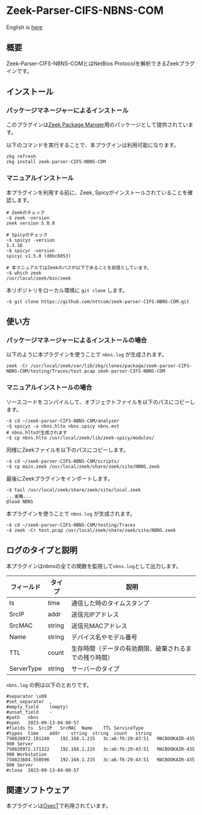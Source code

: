 # Zeek-Parser-CIFS-NBNS-COM

English is [here](https://github.com/nttcom/zeek-parser-NBNS/blob/main/README_en.md)

## 概要

Zeek-Parser-CIFS-NBNS-COMとはNetBios Protocolを解析できるZeekプラグインです。

## インストール

### パッケージマネージャーによるインストール

このプラグインは[Zeek Package Manger](https://docs.zeek.org/projects/package-manager/en/stable/index.html)用のパッケージとして提供されています。

以下のコマンドを実行することで、本プラグインは利用可能になります。
```
zkg refresh
zkg install zeek-parser-CIFS-NBNS-COM
```

### マニュアルインストール

本プラグインを利用する前に、Zeek, Spicyがインストールされていることを確認します。
```
# Zeekのチェック
~$ zeek -version
zeek version 5.0.0

# Spicyのチェック
~$ spicyz -version
1.3.16
~$ spicyc -version
spicyc v1.5.0 (d0bc6053)

# 本マニュアルではZeekのパスが以下であることを前提としています。
~$ which zeek
/usr/local/zeek/bin/zeek
```

本リポジトリをローカル環境に `git clone` します。
```
~$ git clone https://github.com/nttcom/zeek-parser-CIFS-NBNS-COM.git
```

## 使い方

### パッケージマネージャーによるインストールの場合

以下のように本プラグインを使うことで `nbns.log` が生成されます。

```
zeek -Cr /usr/local/zeek/var/lib/zkg/clones/package/zeek-parser-CIFS-NBNS-COM/testing/Traces/test.pcap zeek-parser-CIFS-NBNS-COM
```

### マニュアルインストールの場合

ソースコードをコンパイルして、オブジェクトファイルを以下のパスにコピーします。
```
~$ cd ~/zeek-parser-CIFS-NBNS-COM/analyzer
~$ spicyz -o nbns.hlto nbns.spicy nbns.evt
# nbns.hltoが生成されます
~$ cp nbns.hlto /usr/local/zeek/lib/zeek-spicy/modules/
```

同様にZeekファイルを以下のパスにコピーします。
```
~$ cd ~/zeek-parser-CIFS-NBNS-COM/scripts/
~$ cp main.zeek /usr/local/zeek/share/zeek/site/NBNS.zeek
```

最後にZeekプラグインをインポートします。
```
~$ tail /usr/local/zeek/share/zeek/site/local.zeek
...省略...
@load NBNS
```

本プラグインを使うことで `nbns.log` が生成されます。
```
~$ cd ~/zeek-parser-CIFS-NBNS-COM/testing/Traces
~$ zeek -Cr test.pcap /usr/local/zeek/share/zeek/site/NBNS.zeek
```

## ログのタイプと説明
本プラグインはnbnsの全ての関数を監視して`nbns.log`として出力します。

| フィールド | タイプ | 説明 |
| --- | --- | --- |
| ts | time | 通信した時のタイムスタンプ |
| SrcIP | addr | 送信元IPアドレス  |
| SrcMAC | string | 送信元MACアドレス |
| Name | string | デバイス名やモデル番号 |
| TTL | count | 生存時間（データの有効期限、破棄されるまでの残り時間） |
| ServerType | string | サーバーのタイプ |

`nbns.log` の例は以下のとおりです。
```
#separator \x09
#set_separator	,
#empty_field	(empty)
#unset_field	-
#path	nbns
#open	2023-09-13-04-00-57
#fields	ts	SrcIP	SrcMAC	Name	TTL	ServiceType
#types	time	addr	string	string	count	string
750820972.181240	192.168.1.215	3c:a6:f6:29:43:51	MACBOOKAIR-435	900	Server
750820972.171322	192.168.1.215	3c:a6:f6:29:43:51	MACBOOKAIR-435	900	Workstation
750823604.550596	192.168.1.215	3c:a6:f6:29:43:51	MACBOOKAIR-435	900	Server
#close	2023-09-13-04-00-57
```

## 関連ソフトウェア

本プラグインは[OsecT](https://github.com/nttcom/OsecT)で利用されています。
